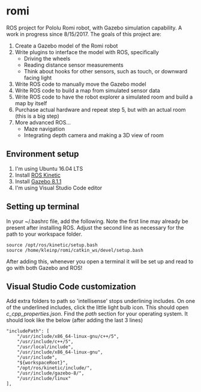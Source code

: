 # romi
ROS project for Pololu Romi robot, with Gazebo simulation capability. A work in progress since 8/15/2017. The goals of this project are:

1. Create a Gazebo model of the Romi robot
1. Write plugins to interface the model with ROS, specifically
    - Driving the wheels
    - Reading distance sensor measurements
    - Think about hooks for other sensors, such as touch, or downward facing light
1. Write ROS code to manually move the Gazebo model
1. Write ROS code to build a map from simulated sensor data
1. Write ROS code to have the robot explorer a simulated room and build a map by itself
1. Purchase actual hardware and repeat step 5, but with an actual room (this is a big step)
1. More advanced ROS...
    - Maze navigation
    - Integrating depth camera and making a 3D view of room

## Environment setup

1. I'm using Ubuntu 16.04 LTS
1. Install [ROS Kinetic](http://wiki.ros.org/kinetic/Installation)
1. Install [Gazebo 8.1.1](http://gazebosim.org/tutorials?tut=install_ubuntu&cat=install)
1. I'm using Visual Studio Code editor

## Setting up terminal
In your ~/.bashrc file, add the following. Note the first line may already be present after installing ROS. Adjust the second line as necessary for the path to your workspace folder.

```
source /opt/ros/kinetic/setup.bash
source /home/kleinp/romi/catkin_ws/devel/setup.bash
```

After adding this, whenever you open a terminal it will be set up and read to go with both Gazebo and ROS!

## Visual Studio Code customization
Add extra folders to path so 'intellisense' stops underlining includes. On one of the underlined includes, click the little light bulb icon. This should open _c_cpp_properties.json_. Find the _path_ section for your operating system. It should look like the below (after adding the last 3 lines)

```
"includePath": [
    "/usr/include/x86_64-linux-gnu/c++/5",
    "/usr/include/c++/5",
    "/usr/local/include",
    "/usr/include/x86_64-linux-gnu",
    "/usr/include",
    "${workspaceRoot}",
    "/opt/ros/kinetic/include/",
    "/usr/include/gazebo-8/",
    "/usr/include/linux"
],
```